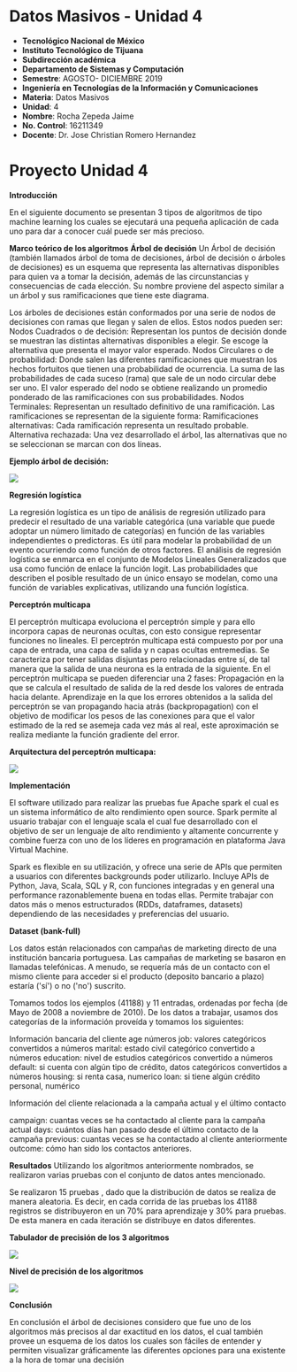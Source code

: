 # Datos Masivos - Unidad 4

 - **Tecnológico Nacional de México**
 - **Instituto Tecnológico de Tijuana**
 - **Subdirección académica**
 - **Departamento de Sistemas y Computación**
 - **Semestre**: AGOSTO- DICIEMBRE 2019
 - **Ingeniería en Tecnologías de la Información y Comunicaciones**
 - **Materia**: Datos Masivos
 - **Unidad**: 4
 - **Nombre**: Rocha Zepeda Jaime
 - **No. Control**: 16211349
 - **Docente**: Dr. Jose Christian Romero Hernandez
 
 # Proyecto Unidad 4

**Introducción**

En el siguiente documento se presentan 3 tipos de algoritmos de tipo machine learning los cuales se ejecutará una pequeña aplicación de cada uno para dar a conocer cuál puede ser más precioso.

**Marco teórico de los algoritmos**
**Árbol de decisión**
Un Árbol de decisión (también llamados árbol de toma de decisiones, árbol de decisión o árboles de decisiones) es un esquema que representa las alternativas disponibles para quien va a tomar la decisión, además de las circunstancias y consecuencias de cada elección. Su nombre proviene del aspecto similar a un árbol y sus ramificaciones que tiene este diagrama.

Los árboles de decisiones están conformados por una serie de nodos de decisiones con ramas que llegan y salen de ellos. Estos nodos pueden ser:
Nodos Cuadrados o de decisión: Representan los puntos de decisión donde se muestran las distintas alternativas disponibles a elegir. Se escoge la alternativa que presenta el mayor valor esperado.
Nodos Circulares o de probabilidad: Donde salen las diferentes ramificaciones que muestran los hechos fortuitos que tienen una probabilidad de ocurrencia. La suma de las probabilidades de cada suceso (rama) que sale de un nodo circular debe ser uno. El valor esperado del nodo se obtiene realizando un promedio ponderado de las ramificaciones con sus probabilidades.
Nodos Terminales: Representan un resultado definitivo de una ramificación.
Las ramificaciones se representan de la siguiente forma:
Ramificaciones alternativas: Cada ramificación representa un resultado probable.
Alternativa rechazada: Una vez desarrollado el árbol, las alternativas que no se seleccionan se marcan con dos líneas.





**Ejemplo árbol de decisión:**

![](https://lh6.googleusercontent.com/OtYLiE3UhiceSYwuE34VYDNuncrydKe-mxTMe4jT6Bi_4fhHCnCKO76fy-T9nw62aE5AV8i9TnsJ4rxubo97En-_dddq8S5euTTzx2zk2QynaEdiY7sHVRODD7EQ1wU7IIlzOVQe)

**Regresión logística**

La regresión logística es un tipo de análisis de regresión utilizado para predecir el resultado de una variable categórica (una variable que puede adoptar un número limitado de categorías) en función de las variables independientes o predictoras. Es útil para modelar la probabilidad de un evento ocurriendo como función de otros factores. El análisis de regresión logística se enmarca en el conjunto de Modelos Lineales Generalizados que usa como función de enlace la función logit. Las probabilidades que describen el posible resultado de un único ensayo se modelan, como una función de variables explicativas, utilizando una función logística.


 
 
 
 
 
 
 
**Perceptrón multicapa**

El perceptrón multicapa evoluciona el perceptrón simple y para ello incorpora capas de neuronas ocultas, con esto consigue representar funciones no lineales.
El perceptrón multicapa está compuesto por por una capa de entrada, una capa de salida y n capas ocultas entremedias.
Se caracteriza por tener salidas disjuntas pero relacionadas entre sí, de tal manera que la salida de una neurona es la entrada de la siguiente.
En el perceptrón multicapa se pueden diferenciar una 2 fases:
Propagación en la que se calcula el resultado de salida de la red desde los valores de entrada hacia delante.
Aprendizaje en la que los errores obtenidos a la salida del perceptrón se van propagando hacia atrás (backpropagation) con el objetivo de modificar los pesos de las conexiones para que el valor estimado de la red se asemeja cada vez más al real, este aproximación se realiza mediante la función gradiente del error.

**Arquitectura del perceptrón multicapa:**

![](https://lh3.googleusercontent.com/5LEhnfZYwazv6i1NmWlSfXEuxRA4NfvIVxaG3jEGXlwwI1ogIMI-8YP733xir3y2OBg8EXMwnMry1WrvhxelVSPXtvE3v8bxJgA-GvOzgBVi9SH-3arVuPMhy4X0luyQs48m6qqE)



**Implementación**

El software utilizado para realizar las pruebas fue Apache spark el cual es un sistema informático de alto rendimiento open source.
Spark permite al usuario trabajar con el lenguaje scala el cual fue desarrollado con el objetivo de ser un lenguaje de alto rendimiento y altamente concurrente y combine fuerza con uno de los líderes en programación en plataforma Java Virtual Machine.

Spark es flexible en su utilización, y ofrece una serie de APIs que permiten a usuarios con diferentes backgrounds poder utilizarlo. Incluye APIs de Python, Java, Scala, SQL y R, con funciones integradas y en general una performance razonablemente buena en todas ellas.
Permite trabajar con datos más o menos estructurados (RDDs, dataframes, datasets)
dependiendo de las necesidades y preferencias del usuario.


**Dataset (bank-full)**

Los datos están relacionados con campañas de marketing directo de una institución bancaria portuguesa. Las campañas de marketing se basaron en llamadas telefónicas. A menudo, se requería más de un contacto con el mismo cliente para acceder si el producto (deposito bancario a plazo) estaría ('sí') o no ('no') suscrito.

Tomamos todos los ejemplos (41188) y 11 entradas, ordenadas por fecha (de Mayo de 2008 a noviembre de 2010).
De los datos a trabajar, usamos dos categorías de la información proveída y tomamos los siguientes:

Información bancaria del cliente
age números
job: valores categóricos convertidos a números
marital: estado civil categórico convertido a números
education: nivel de estudios categóricos convertido a números
default: si cuenta con algún tipo de crédito, datos categóricos convertidos a números
housing: si renta casa, numerico
loan: si tiene algún crédito personal, numérico



Información del cliente relacionada a la campaña actual y el último contacto

campaign: cuantas veces se ha contactado al cliente para la campaña actual
days: cuántos días han pasado desde el último contacto  de la campaña
previous: cuantas veces se ha contactado al cliente anteriormente
outcome: cómo han sido los contactos anteriores.



**Resultados**
Utilizando los algoritmos anteriormente nombrados, se realizaron varias pruebas con el conjunto de datos antes mencionado.

Se realizaron 15 pruebas , dado que la distribución de datos se realiza de manera aleatoria. Es decir, en cada corrida de las pruebas los 41188 registros se distribuyeron en un 70% para aprendizaje y 30% para pruebas. De esta manera en cada iteración  se distribuye en datos diferentes. 

**Tabulador de precisión de los 3 algoritmos**

![](https://lh5.googleusercontent.com/uYj6ktgIIIAL2tdodBM3Xu0A8G8l3mY1hLM0vnW1ZOXoYzdTi-n6XO7VpoKWtbe7rci4TykYuRvek4FUjMYmsPGfBv2adLzS5Bi0F7CeCUOF4T6hB8Uuuaizxv20_qw2yiaipj12)



**Nivel de precisión de los algoritmos**


![](https://lh3.googleusercontent.com/EsMX8tv-6Km5Hh_n2F35S49ZNXN5TypEEMxs3Tk9wHd4S0GoEvM_N9CiwuR1ld-4DIOYlj0yqlJy55XqX9XJPqOcqI25n5X3bOQR_PSvv0skd-zq1AtBXyubHOj3ijadJ6kdv6wS)



**Conclusión**

En conclusión el árbol de decisiones considero que fue uno de los algoritmos más precisos al dar exactitud en los datos, el cual también provee un esquema de los datos los cuales son fáciles de entender y permiten visualizar gráficamente las diferentes opciones para una existente a la hora de tomar una decisión 


